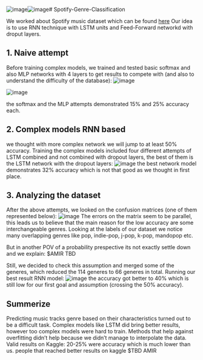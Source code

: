 ![image](https://github.com/oridarshan/Deep-Learning-Genre-Classification/assets/89981387/b71efe1e-2c12-4919-bb45-6407835e4f31)![image](https://github.com/oridarshan/Deep-Learning-Genre-Classification/assets/89981387/1d3a33eb-b1b2-4df0-8e5f-826e487c5fd7)# Spotify-Genre-Classification

We worked about Spotify music dataset which can be found [here](https://www.kaggle.com/datasets/maharshipandya/-spotify-tracks-dataset/data)
Our idea is to use RNN technique with LSTM units and Feed-Forward networkd with droput layers.

## 1. Naive attempt

Before training complex models, we trained and tested basic softmax and also MLP networks with 4 layers to get results to compete with (and also to understand the difficulty of the database):
![image](https://github.com/oridarshan/Deep-Learning-Genre-Classification/assets/89981387/676dbcfb-fd5b-4ab9-bb77-39ad43e4ae37)

![image](https://github.com/oridarshan/Deep-Learning-Genre-Classification/assets/89981387/09b6cd85-f78b-4a07-aed0-4bb02a94f91f)

the softmax and the MLP attempts demonstrated 15% and 25% accuracy each.

## 2. Complex models RNN based

we thought with more complex network we will jump to at least 50% accuracy. 
Training the complex models included four different attempts of LSTM combined and not combined with dropout layers, the best of them is the LSTM network with the dropout layers:
![image](https://github.com/oridarshan/Deep-Learning-Genre-Classification/assets/89981387/6c94a466-d672-4426-b880-b059b3245fcc)
the best network model demonstrates 32% accuracy which is not that good as we thought in first place.

## 3. Analyzing the dataset
After the above attempts, we looked on the confusion matrices (one of them represented below):
![image](https://github.com/oridarshan/Deep-Learning-Genre-Classification/assets/89981387/09237d46-d6b0-4998-b29b-84b8eddf681a)
The errors on the matrix seem to be parallel, this leads us to believe that the main reason for the low accuracy are some interchangeable genres.
Looking at the labels of our dataset we notice many overlapping genres like pop, indie-pop, j-pop, k-pop, mandopop etc.

But in another POV of a probability prespective its not exactly settle down and we explain:
$AMIR TBD

Still, we decided to check this assumption and merged some of the generes, which reduced the 114 generes to 66 generes in total.
Running our best result RNN model:
![image](https://github.com/oridarshan/Deep-Learning-Genre-Classification/assets/89981387/7499af03-6c42-4023-ab56-172068b4d08d)
the accuracy got better to 40% which is still low for our first goal and assumption (crossing the 50% accuracy).


## Summerize
Predicting music tracks genre based on their characteristics turned out to be a difficult task.
Complex models like LSTM did bring better results, however too complex models were hard to train.
Methods that help against overfitting didn’t help because we didn’t manage to interpolate the data.
Valid results on Kaggle: 20-25% were accuracy which is much lower than us.
people that reached better results on kaggle $TBD AMIR










